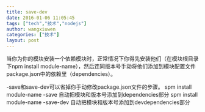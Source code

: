 ```yaml
---
title: save-dev
date: 2016-01-06 11:05:45
tags: ["tech","技术","nodejs"]
author: wangxiuwen
categories: ["技术"]
layout: post
---
```




当你为你的模块安装一个依赖模块时，正常情况下你得先安装他们（在模块根目录下npm install module-name），然后连同版本号手动将他们添加到模块配置文件package.json中的依赖里（dependencies）。

-save和save-dev可以省掉你手动修改package.json文件的步骤。
spm install module-name -save 自动把模块和版本号添加到dependencies部分
spm install module-name -save-dev 自动把模块和版本号添加到devdependencies部分

